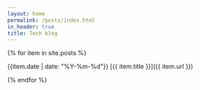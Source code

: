 ```yaml
---
layout: home
permalink: /posts/index.html
in_header: true
title: Tech blog
---
```


{% for item in site.posts %}

{{item.date | date: "%Y-%m-%d"}} [{{ item.title }}]({{ item.url }})

{% endfor %}
